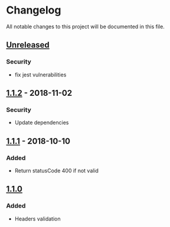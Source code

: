 # Changelog

All notable changes to this project will be documented in this file.

## [Unreleased]

### Security

- fix jest vulnerabilities

## [1.1.2] - 2018-11-02

### Security

- Update dependencies

## [1.1.1] - 2018-10-10

### Added

- Return statusCode 400 if not valid

## [1.1.0]

### Added

- Headers validation

[Unreleased]: https://github.com/Palmabit-IT/lambda-joi-validator
[1.1.2]: https://github.com/Palmabit-IT/lambda-joi-validator/tree/1.1.2
[1.1.1]: https://github.com/Palmabit-IT/lambda-joi-validator/tree/1.1.1
[1.1.0]: https://github.com/Palmabit-IT/lambda-joi-validator/tree/1.1.0
